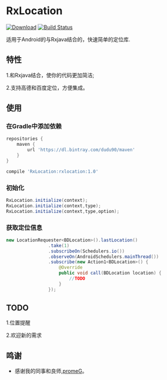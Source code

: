 # RxLocation
[![Download](https://api.bintray.com/packages/dudu90/maven/rxlocation/images/download.svg)](https://bintray.com/dudu90/maven/rxlocation/_latestVersion)  [![Build Status](https://travis-ci.org/dudu90/RxLocation.svg?branch=master)](https://travis-ci.org/dudu90/RxLocation)

适用于Android的与Rxjava结合的，快速简单的定位库.

## 特性

1.和Rxjava结合，使你的代码更加简洁;

2.支持高德和百度定位，方便集成。

## 使用

### 在Gradle中添加依赖

```gradle
repositories {
    maven {
        url 'https://dl.bintray.com/dudu90/maven'
    }
}

compile 'RxLocation:rxlocation:1.0'
```

###  初始化

```java
RxLocation.initialize(context);
RxLocation.initialize(context,type);
RxLocation.initialize(context,type,option);
```

### 获取定位信息

```java
new LocationRequester<BDLocation>().lastLocation()
                .take(1)
                .subscribeOn(Schedulers.io())
                .observeOn(AndroidSchedulers.mainThread())
                .subscribe(new Action1<BDLocation>() {
                    @Override
                    public void call(BDLocation location) {
                        //TODO
                    }
                });
```

## TODO

1.位置提醒

2.欢迎新的需求

## 鸣谢

+ 感谢我的同事和良师,[promeG](https://github.com/promeG/)。
